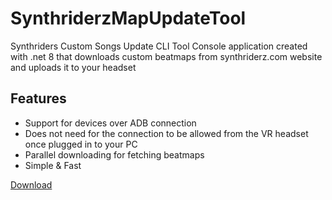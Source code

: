# SynthriderzMapUpdateTool
Synthriders Custom Songs Update CLI Tool
Console application created with .net 8 that downloads custom beatmaps from synthriderz.com website and uploads it to your headset

## Features
- Support for devices over ADB connection
- Does not need for the connection to be allowed from the VR headset once plugged in to your PC
- Parallel downloading for fetching beatmaps
- Simple & Fast

[Download](https://github.com/ninjaki8/SynthriderzMapUpdateTool/releases/download/win-x64/SynthriderzMapUpdateTool.exe)


